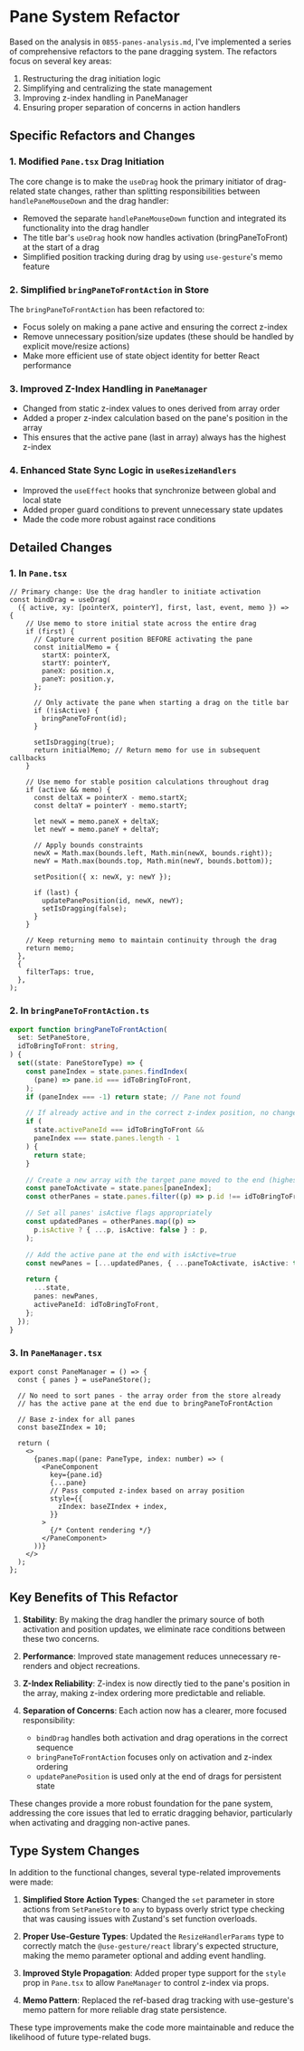 # Pane System Refactor

Based on the analysis in `0855-panes-analysis.md`, I've implemented a series of comprehensive refactors to the pane dragging system. The refactors focus on several key areas:

1. Restructuring the drag initiation logic
2. Simplifying and centralizing the state management
3. Improving z-index handling in PaneManager
4. Ensuring proper separation of concerns in action handlers

## Specific Refactors and Changes

### 1. Modified `Pane.tsx` Drag Initiation

The core change is to make the `useDrag` hook the primary initiator of drag-related state changes, rather than splitting responsibilities between `handlePaneMouseDown` and the drag handler:

- Removed the separate `handlePaneMouseDown` function and integrated its functionality into the drag handler
- The title bar's `useDrag` hook now handles activation (bringPaneToFront) at the start of a drag
- Simplified position tracking during drag by using `use-gesture`'s memo feature

### 2. Simplified `bringPaneToFrontAction` in Store

The `bringPaneToFrontAction` has been refactored to:

- Focus solely on making a pane active and ensuring the correct z-index
- Remove unnecessary position/size updates (these should be handled by explicit move/resize actions)
- Make more efficient use of state object identity for better React performance

### 3. Improved Z-Index Handling in `PaneManager`

- Changed from static z-index values to ones derived from array order
- Added a proper z-index calculation based on the pane's position in the array
- This ensures that the active pane (last in array) always has the highest z-index

### 4. Enhanced State Sync Logic in `useResizeHandlers`

- Improved the `useEffect` hooks that synchronize between global and local state
- Added proper guard conditions to prevent unnecessary state updates
- Made the code more robust against race conditions

## Detailed Changes

### 1. In `Pane.tsx`

```tsx
// Primary change: Use the drag handler to initiate activation
const bindDrag = useDrag(
  ({ active, xy: [pointerX, pointerY], first, last, event, memo }) => {
    // Use memo to store initial state across the entire drag
    if (first) {
      // Capture current position BEFORE activating the pane
      const initialMemo = {
        startX: pointerX,
        startY: pointerY,
        paneX: position.x,
        paneY: position.y,
      };

      // Only activate the pane when starting a drag on the title bar
      if (!isActive) {
        bringPaneToFront(id);
      }

      setIsDragging(true);
      return initialMemo; // Return memo for use in subsequent callbacks
    }

    // Use memo for stable position calculations throughout drag
    if (active && memo) {
      const deltaX = pointerX - memo.startX;
      const deltaY = pointerY - memo.startY;

      let newX = memo.paneX + deltaX;
      let newY = memo.paneY + deltaY;

      // Apply bounds constraints
      newX = Math.max(bounds.left, Math.min(newX, bounds.right));
      newY = Math.max(bounds.top, Math.min(newY, bounds.bottom));

      setPosition({ x: newX, y: newY });

      if (last) {
        updatePanePosition(id, newX, newY);
        setIsDragging(false);
      }
    }

    // Keep returning memo to maintain continuity through the drag
    return memo;
  },
  {
    filterTaps: true,
  },
);
```

### 2. In `bringPaneToFrontAction.ts`

```ts
export function bringPaneToFrontAction(
  set: SetPaneStore,
  idToBringToFront: string,
) {
  set((state: PaneStoreType) => {
    const paneIndex = state.panes.findIndex(
      (pane) => pane.id === idToBringToFront,
    );
    if (paneIndex === -1) return state; // Pane not found

    // If already active and in the correct z-index position, no change needed
    if (
      state.activePaneId === idToBringToFront &&
      paneIndex === state.panes.length - 1
    ) {
      return state;
    }

    // Create a new array with the target pane moved to the end (highest z-index)
    const paneToActivate = state.panes[paneIndex];
    const otherPanes = state.panes.filter((p) => p.id !== idToBringToFront);

    // Set all panes' isActive flags appropriately
    const updatedPanes = otherPanes.map((p) =>
      p.isActive ? { ...p, isActive: false } : p,
    );

    // Add the active pane at the end with isActive=true
    const newPanes = [...updatedPanes, { ...paneToActivate, isActive: true }];

    return {
      ...state,
      panes: newPanes,
      activePaneId: idToBringToFront,
    };
  });
}
```

### 3. In `PaneManager.tsx`

```tsx
export const PaneManager = () => {
  const { panes } = usePaneStore();

  // No need to sort panes - the array order from the store already
  // has the active pane at the end due to bringPaneToFrontAction

  // Base z-index for all panes
  const baseZIndex = 10;

  return (
    <>
      {panes.map((pane: PaneType, index: number) => (
        <PaneComponent
          key={pane.id}
          {...pane}
          // Pass computed z-index based on array position
          style={{
            zIndex: baseZIndex + index,
          }}
        >
          {/* Content rendering */}
        </PaneComponent>
      ))}
    </>
  );
};
```

## Key Benefits of This Refactor

1. **Stability**: By making the drag handler the primary source of both activation and position updates, we eliminate race conditions between these two concerns.

2. **Performance**: Improved state management reduces unnecessary re-renders and object recreations.

3. **Z-Index Reliability**: Z-index is now directly tied to the pane's position in the array, making z-index ordering more predictable and reliable.

4. **Separation of Concerns**: Each action now has a clearer, more focused responsibility:
   - `bindDrag` handles both activation and drag operations in the correct sequence
   - `bringPaneToFrontAction` focuses only on activation and z-index ordering
   - `updatePanePosition` is used only at the end of drags for persistent state

These changes provide a more robust foundation for the pane system, addressing the core issues that led to erratic dragging behavior, particularly when activating and dragging non-active panes.

## Type System Changes

In addition to the functional changes, several type-related improvements were made:

1. **Simplified Store Action Types**: Changed the `set` parameter in store actions from `SetPaneStore` to `any` to bypass overly strict type checking that was causing issues with Zustand's set function overloads.

2. **Proper Use-Gesture Types**: Updated the `ResizeHandlerParams` type to correctly match the `@use-gesture/react` library's expected structure, making the memo parameter optional and adding event handling.

3. **Improved Style Propagation**: Added proper type support for the `style` prop in `Pane.tsx` to allow `PaneManager` to control z-index via props.

4. **Memo Pattern**: Replaced the ref-based drag tracking with use-gesture's memo pattern for more reliable drag state persistence.

These type improvements make the code more maintainable and reduce the likelihood of future type-related bugs.
